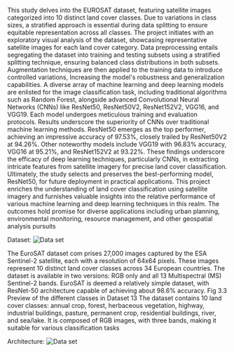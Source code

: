 This study delves into the EUROSAT dataset, featuring satellite images categorized
into 10 distinct land cover classes. Due to variations in class sizes, a stratified approach is
essential during data splitting to ensure equitable representation across all classes. The project
initiates with an exploratory visual analysis of the dataset, showcasing representative satellite
images for each land cover category. Data preprocessing entails segregating the dataset into
training and testing subsets using a stratified splitting technique, ensuring balanced class
distributions in both subsets. Augmentation techniques are then applied to the training data to
introduce controlled variations, Increasing the model's robustness and generalization
capabilities. A diverse array of machine learning and deep learning models are enlisted for the
image classification task, including traditional algorithms such as Random Forest, alongside
advanced Convolutional Neural Networks (CNNs) like ResNet50, ResNet50V2, ResNet152V2, VGG16, and VGG19. Each model undergoes meticulous training and
evaluation protocols. Results underscore the superiority of CNNs over traditional machine
learning methods. ResNet50 emerges as the top performer, achieving an impressive accuracy
of 97.53%, closely trailed by ResNet50V2 at 94.26%. Other noteworthy models include
VGG19 with 96.83% accuracy, VGG16 at 95.21%, and ResNet152V2 at 93.22%. These
findings underscore the efficacy of deep learning techniques, particularly CNNs, in extracting
intricate features from satellite imagery for precise land cover classification. Ultimately, the
study selects and preserves the best-performing model, ResNet50, for future deployment in
practical applications. This project enriches the understanding of land cover classification
using satellite imagery and furnishes valuable insights into the relative performance of various
machine learning and deep learning techniques in this realm. The outcomes hold promise for
diverse applications including urban planning, environmental monitoring, resource
management, and other geospatial analysis pursuits

Dataset:
![Data set](https://github.com/user-attachments/assets/b1fb5cbe-493c-4071-a67e-1d61669ecb56)

The EuroSAT dataset com prises 27,000 images captured by the ESA Sentinel-2
satellite, each with a resolution of 64x64 pixels. These images represent 10 distinct land
cover classes across 34 European countries. The dataset is available in two versions: RGB
only and all 13 Multispectral (MS) Sentinel-2 bands. EuroSAT is deemed a relatively simple
dataset, with ResNet-50 architecture capable of achieving about 98.6% accuracy.
Fig 3.3 Preview of the different classes in Dataset
13
The dataset contains 10 land cover classes: annual crop, forest, herbaceous vegetation, highway, industrial buildings, pasture, permanent crop, residential buildings, river, and
sea/lake. It is composed of RGB images, with three bands, making it suitable for various
classification tasks

Architecture:
![Data set](https://github.com/user-attachments/assets/8a60009d-7b63-4a06-977c-f272b932c729)

